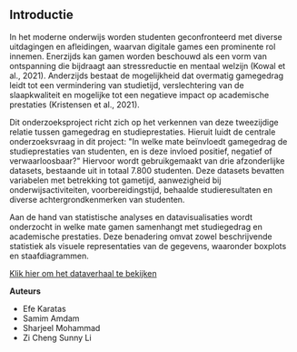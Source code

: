 ##  Introductie

In het moderne onderwijs worden studenten geconfronteerd met diverse uitdagingen en afleidingen, waarvan digitale games een prominente rol innemen. Enerzijds kan gamen worden beschouwd als een vorm van ontspanning die bijdraagt aan stressreductie en mentaal welzijn (Kowal et al., 2021). Anderzijds bestaat de mogelijkheid dat overmatig gamegedrag leidt tot een vermindering van studietijd, verslechtering van de slaapkwaliteit en mogelijke tot een negatieve impact op academische prestaties (Kristensen et al., 2021).

Dit onderzoeksproject richt zich op het verkennen van deze tweezijdige relatie tussen gamegedrag en studieprestaties. Hieruit luidt de centrale onderzoeksvraag in dit project: "In welke mate beïnvloedt gamegedrag de studieprestaties van studenten, en is deze invloed positief, negatief of verwaarloosbaar?" Hiervoor wordt gebruikgemaakt van drie afzonderlijke datasets, bestaande uit in totaal 7.800 studenten. Deze datasets bevatten variabelen met betrekking tot gametijd, aanwezigheid bij onderwijsactiviteiten, voorbereidingstijd, behaalde studieresultaten en diverse achtergrondkenmerken van studenten.

Aan de hand van statistische analyses en datavisualisaties wordt onderzocht in welke mate gamen samenhangt met studiegedrag en academische prestaties. Deze benadering omvat zowel beschrijvende statistiek als visuele representaties van de gegevens, waaronder boxplots en staafdiagrammen.

[Klik hier om het dataverhaal te bekijken](../notebooks/story.ipynb)

**Auteurs**

- Efe Karatas
- Samim Amdam
- Sharjeel Mohammad
- Zi Cheng Sunny Li
